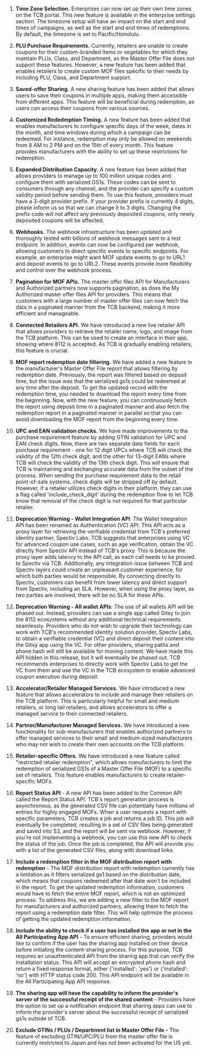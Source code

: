 
1.  **Time Zone Selection.** Enterprises can now set up their own time zones on the TCB portal. This new feature is available in the enterprise settings section. The timezone setup will have an impact on the start and end times of campaigns, as well as the start and end times of redemptions. By default, the timezone is set to Pacific/Honolulu.
    
2.  **PLU Purchase Requirements.** Currently, retailers are unable to create coupons for their custom-branded items or vegetables for which they maintain PLUs, Class, and Department, as the Master Offer File does not support these features. However, a new feature has been added that enables retailers to create custom MOF files specific to their needs by including PLU, Class, and Department support.
    
3.  **Saved-offer Sharing.**  A new sharing feature has been added that allows users to save their coupons in multiple apps, making them accessible from different apps. This feature will be beneficial during redemption, as users can access their coupons from various sources.
    
4.  **Customized Rededmption Timing.** A new feature has been added that enables manufacturers to configure specific days of the week, dates in the month, and time windows during which a campaign can be redeemed. For instance, redemption may only be allowed on weekends from 8 AM to 2 PM and on the 15th of every month. This feature provides manufacturers with the ability to set up these restrictions for redemption.
    
5.  **Expanded Distribution Capacity.** A new feature has been added that allows providers to manage up to 100 million unique codes and configure them with serialized GS1s. These codes can be sent to consumers through any channel, and the provider can specify a custom validity period before sending them. To use this feature, providers must have a 3-digit provider prefix. If your provider prefix is currently 4 digits, please inform us so that we can change it to 3 digits. Changing the prefix code will not affect any previously deposited coupons, only newly deposited coupons will be affected.
    
6.  **Webhooks.** The webhook infrastructure has been updated and thoroughly tested with billions of webhook messages sent to a test endpoint. In addition, events can now be configured per webhook, allowing customers to direct specific events to specific endpoints. For example, an enterprise might want MOF update events to go to URL1 and deposit events to go to URL2. These events provide more flexibility and control over the webhook process.
    
7.  **Pagination for MOF APIs.** The master offer files API for Manufacturers and Authorized partners now supports pagination, as does the My Authorized master offer files API for providers. This means that customers with a large number of master offer files can now fetch the data in a paginated manner from the TCB backend, making it more efficient and manageable.
    
8.  **Connected Retailers API.** We have introduced a new live retailer API that allows providers to retrieve the retailer name, logo, and image from the TCB platform. This can be used to create an interface in their app, showing where 8112 is accepted. As TCB is gradually enabling retailers, this feature is crucial.
    
9.  **MOF report redemption date filtering.** We have added a new feature in the manufacturer's Master Offer File report that allows filtering by redemption date. Previously, the report was filtered based on deposit time, but the issue was that the serialized gs1s could be redeemed at any time after the deposit. To get the updated record with the redemption time, you needed to download the report every time from the beginning. Now, with the new feature, you can continuously fetch the report using deposit time in a paginated manner and also fetch the redemption report in a paginated manner in parallel so that you can avoid downloading the MOF report from the beginning every time.
    
10.  **UPC and EAN validation checks.** We have made improvements to the purchase requirement feature by adding GTIN validation for UPC and EAN check digits. Now, there are two separate data fields for each purchase requirement - one for 12 digit UPCs where TCB will check the validity of the 12th check digit, and the other for 13-digit EANs where TCB will check the validity of the 13th check digit. This will ensure that TCB is maintaining and exchanging accurate data from the outset of the process. When sending the purchase requirement data to the retail point-of-sale systems, check digits will be stripped off by default. However, if a retailer utilizes check digits in their platform, they can use a flag called 'include_check_digit' during the redemption flow to let TCB know that removal of the check digit is not required for that particular retailer.
    
11.  **Deprecation Warning - Wallet Integration API**: The Wallet Integration API has been renamed as Authentication (VC) API. This API acts as a proxy layer for retrieving the verifiable credential from TCB's preferred identity partner, Spectiv Labs. TCB suggests that enterprises using VC for advanced coupon use cases, such as age verification, obtain the VC directly from Spectiv API instead of TCB's proxy. This is because the proxy layer adds latency to the API call, as each call needs to be proxied to Spectiv via TCB. Additionally, any integration issue between TCB and Spectiv layers could create an unpleasant customer experience, for which both parties would be responsible. By connecting directly to Spectiv, customers can benefit from lower latency and direct support from Spectiv, including an SLA. However, when using the proxy layer, as two parties are involved, there will be no SLA for these APIs.
    
12.  **Deprecation Warning - All wallet APIs**: The use of all wallets API will be phased out. Instead, providers can use a single app called Gitsy to join the 8112 ecosystems without any additional technical requirements seamlessly. Providers who do not wish to upgrade their technology can work with TCB's recommended identity solution provider, Spectiv Labs, to obtain a verifiable credential (VC) and direct deposit their content into the Gitsy app using the VC. For other providers, sharing paths and phone hash will still be available for moving content. We have made this API hidden in this release, but it will eventually be phased out. TCB recommends enterprises to directly work with Spectiv Labs to get the VC from them and use the VC in the TCB ecosystem to enable advanced coupon execution during deposit.
    
13.  **Accelerator/Retailer Managed Services.** We have introduced a new feature that allows accelerators to include and manage their retailers on the TCB platform. This is particularly helpful for small and medium retailers, or long tail retailers, and allows accelerators to offer a managed service to their connected retailers.
    
14.  **Partner/Manufacturer Managed Services.** We have introduced a new functionality for sub-manufacturers that enables authorized partners to offer managed services to their small and medium-sized manufacturers who may not wish to create their own accounts on the TCB platform.
    
15.  **Retailer-specific Offers.** We have introduced a new feature called "restricted retailer redemption", which allows manufacturers to limit the redemption of serialized GS1s of a Master Offer File (MOF) to a specific set of retailers. This feature enables manufacturers to create retailer-specific MOFs.
    
16.  **Report Status API**  - A new API has been added to the Common API called the Report Status API. TCB's report generation process is asynchronous, as the generated CSV file can potentially have millions of entries for highly engaged MOFs. When a user requests a report with specific parameters, TCB creates a job and returns a job ID. This job will eventually be completed, resulting in a set of CSV files being generated and saved into S3, and the report will be sent via webhook. However, if you're not implementing a webhook, you can use this new API to check the status of the job. Once the job is completed, the API will provide you with a list of the generated CSV files, along with download links.
    
17.  **Include a redemption filter in the MOF distribution report with redemption**  - The MOF distribution report with redemption currently has a limitation as it filters serialized gs1 based on the distribution date, which means that coupons redeemed after that date won't be included in the report. To get the updated redemption information, customers would have to fetch the entire MOF report, which is not an optimized process. To address this, we are adding a new filter to the MOF report for manufacturers and authorized partners, allowing them to fetch the report using a redemption date filter. This will help optimize the process of getting the updated redemption information.
    
18.  **Include the ability to check if a user has installed the app or not in the All Participating App API**  - To ensure efficient sharing, providers would like to confirm if the user has the sharing app installed on their device before initiating the content-sharing process. For this purpose, TCB requires an unauthenticated API from the sharing app that can verify the installation status. This API will accept an encrypted phone hash and return a fixed response format, either {'installed': 'yes'} or {'installed': 'no'} with HTTP status code 200. This API endpoint will be available in the All Participating App API response.
    
19.  **The sharing app will have the capability to inform the provider's server of the successful receipt of the shared content**  - Providers have the option to set up a notification endpoint that sharing apps can use to inform the provider's server about the successful receipt of serialized gs1s outside of TCB.
    
20.  **Exclude GTINs / PLUs / Department list in Master Offer File -** The feature of excluding GTIN/UPC/PLU from the master offer file is currently restricted to Japan and has not been activated for the US yet.
<!--stackedit_data:
eyJoaXN0b3J5IjpbMzY3NDMyMTI5LC0xMTI0ODYyNzU2LC0xMj
g0MTM1NTc1LDEzMjk5MzEyNTIsLTgzODA5NDEzMywtMTMyNzA4
NjUzMCwtMTUwMDIzMjEzNSw5MTYyMjYwOTQsLTE3Njk1MzYxND
YsLTE2MDMxNDgwNTMsLTk5MTEyNjQzOSwyMDMxOTk2OTgzLC01
Mjg5NjU0NDksLTcxNzI2MDI3OCwxMTYwMTMxOTM2LDE1MTY2ND
Y0NzcsNDA5ODQwODg0LC05MjI0MzQ1OTZdfQ==
-->